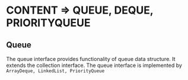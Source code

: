 # CONTENT => QUEUE, DEQUE, PRIORITYQUEUE
  
## Queue 

The queue interface provides functionality of queue data structure. It extends the collection interface. The queue interface is implemented by `ArrayDeque, LinkedList, PriorityQueue`


  
